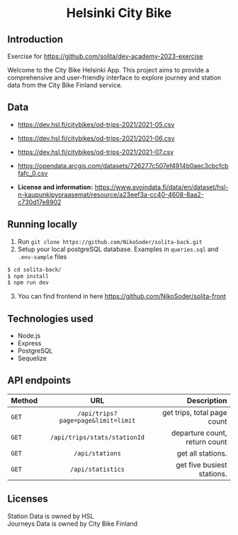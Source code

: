 <h1 align="center">
  Helsinki City Bike 
</h1>

## Introduction

Exercise for <https://github.com/solita/dev-academy-2023-exercise>

Welcome to the City Bike Helsinki App. This project aims to provide a comprehensive and user-friendly interface to explore journey and station data from the City Bike Finland service.

## Data

- <https://dev.hsl.fi/citybikes/od-trips-2021/2021-05.csv>
- <https://dev.hsl.fi/citybikes/od-trips-2021/2021-06.csv>
- <https://dev.hsl.fi/citybikes/od-trips-2021/2021-07.csv>

- <https://opendata.arcgis.com/datasets/726277c507ef4914b0aec3cbcfcbfafc_0.csv>

- **License and information:** <https://www.avoindata.fi/data/en/dataset/hsl-n-kaupunkipyoraasemat/resource/a23eef3a-cc40-4608-8aa2-c730d17e8902>

## Running locally

1. Run `git clone https://github.com/NikoSoder/solita-back.git`
2. Setup your local postgreSQL database. Examples in `queries.sql` and `.env-sample` files

```bash
$ cd solita-back/
$ npm install
$ npm run dev
```

3. You can find frontend in here <https://github.com/NikoSoder/solita-front>

## Technologies used

- Node.js
- Express
- PostgreSQL
- Sequelize

## API endpoints

| Method |                URL                 |                   Description |
| :----- | :--------------------------------: | ----------------------------: |
| `GET`  | `/api/trips?page=page&limit=limit` |   get trips, total page count |
| `GET`  |    `/api/trips/stats/stationId`    | departure count, return count |
| `GET`  |          `/api/stations`           |             get all stations. |
| `GET`  |         `/api/statistics`          |    get five busiest stations. |

## Licenses

Station Data is owned by HSL<br>
Journeys Data is owned by City Bike Finland
